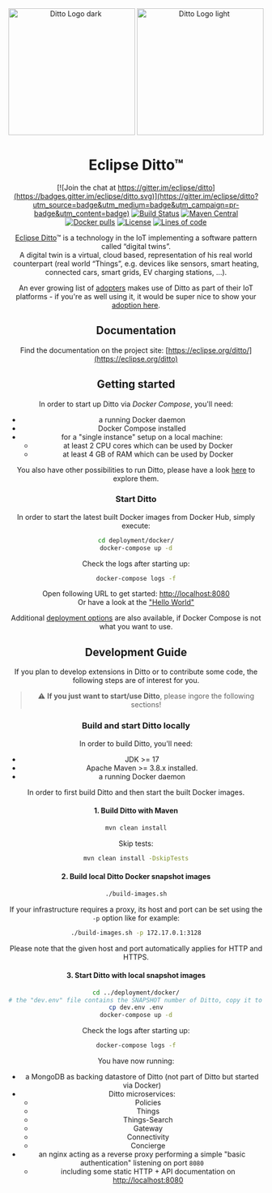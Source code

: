 <div align="center">
  <img src="https://raw.githubusercontent.com/eclipse/ditto/master/logo/ditto_fordarkbg.svg?sanitize=true#gh-dark-mode-only" alt="Ditto Logo dark" height="250">
  <img src="https://raw.githubusercontent.com/eclipse/ditto/master/logo/ditto.svg?sanitize=true#gh-light-mode-only" alt="Ditto Logo light" height="250">
</a>


# Eclipse Ditto™

[![Join the chat at https://gitter.im/eclipse/ditto](https://badges.gitter.im/eclipse/ditto.svg)](https://gitter.im/eclipse/ditto?utm_source=badge&utm_medium=badge&utm_campaign=pr-badge&utm_content=badge)
[![Build Status](https://github.com/eclipse/ditto/workflows/build/badge.svg)](https://github.com/eclipse/ditto/actions?query=workflow%3Abuild)
[![Maven Central](https://img.shields.io/maven-central/v/org.eclipse.ditto/ditto?label=maven)](https://search.maven.org/search?q=g:org.eclipse.ditto)
[![Docker pulls](https://img.shields.io/docker/pulls/eclipse/ditto-concierge.svg)](https://hub.docker.com/search?q=eclipse%2Fditto&type=image)
[![License](https://img.shields.io/badge/License-EPL%202.0-green.svg)](https://opensource.org/licenses/EPL-2.0)
[![Lines of code](https://img.shields.io/badge/dynamic/xml.svg?label=Lines%20of%20code&url=https%3A%2F%2Fwww.openhub.net%2Fprojects%2Feclipse-ditto.xml%3Fapi_key%3D11ac3aa12a364fd87b461559a7eedcc53e18fb5a4cf1e43e02cb7a615f1f3d4f&query=%2Fresponse%2Fresult%2Fproject%2Fanalysis%2Ftotal_code_lines&colorB=lightgrey)](https://www.openhub.net/p/eclipse-ditto)

[Eclipse Ditto](https://eclipse.org/ditto/)™ is a technology in the IoT implementing a software pattern called “digital twins”.  
A digital twin is a virtual, cloud based, representation of his real world counterpart (real world “Things”, e.g. devices like sensors, smart heating, connected cars, smart grids, EV charging stations, …).

An ever growing list of [adopters](https://iot.eclipse.org/adopters/?#iot.ditto) makes use of Ditto as part of their IoT platforms - if you're as well using it, it would be super nice to show your [adoption here](https://iot.eclipse.org/adopters/how-to-be-listed-as-an-adopter/).

## Documentation

Find the documentation on the project site: [https://eclipse.org/ditto/](https://eclipse.org/ditto)

## Getting started

In order to start up Ditto via *Docker Compose*, you'll need:
* a running Docker daemon
* Docker Compose installed
* for a "single instance" setup on a local machine:
  * at least 2 CPU cores which can be used by Docker
  * at least 4 GB of RAM which can be used by Docker

You also have other possibilities to run Ditto, please have a look [here](https://github.com/eclipse/ditto/tree/master/deployment) to explore them.

### Start Ditto

In order to start the latest built Docker images from Docker Hub, simply execute:

```bash
cd deployment/docker/
docker-compose up -d
```

Check the logs after starting up:
```bash
docker-compose logs -f
```

Open following URL to get started: [http://localhost:8080](http://localhost:8080)<br/>
Or have a look at the ["Hello World"](https://eclipse.org/ditto/intro-hello-world.html)

Additional [deployment options](deployment/) are also available, if Docker Compose is not what you want to use.

## Development Guide

If you plan to develop extensions in Ditto or to contribute some code, the following steps are of interest for you.

> :warning: **If you just want to start/use Ditto**, please ingore the following sections! 

### Build and start Ditto locally

In order to build Ditto, you'll need:
* JDK >= 17 
* Apache Maven >= 3.8.x installed.
* a running Docker daemon

In order to first build Ditto and then start the built Docker images.

#### 1. Build Ditto with Maven
```bash
mvn clean install
```

Skip tests:
```bash
mvn clean install -DskipTests
```

#### 2. Build local Ditto Docker snapshot images
```bash
./build-images.sh
```
If your infrastructure requires a proxy, its host and port can be set using the `-p` option like for example:
```bash
./build-images.sh -p 172.17.0.1:3128
```
Please note that the given host and port automatically applies for HTTP and HTTPS.

#### 3. Start Ditto with local snapshot images
```bash
cd ../deployment/docker/
# the "dev.env" file contains the SNAPSHOT number of Ditto, copy it to ".env" so that docker compose uses it:
cp dev.env .env
docker-compose up -d
```

Check the logs after starting up:
```bash
docker-compose logs -f
```

You have now running:
* a MongoDB as backing datastore of Ditto (not part of Ditto but started via Docker)
* Ditto microservices:
   * Policies
   * Things
   * Things-Search
   * Gateway
   * Connectivity
   * Concierge
* an nginx acting as a reverse proxy performing a simple "basic authentication" listening on port `8080`
   * including some static HTTP + API documentation on [http://localhost:8080](http://localhost:8080)
